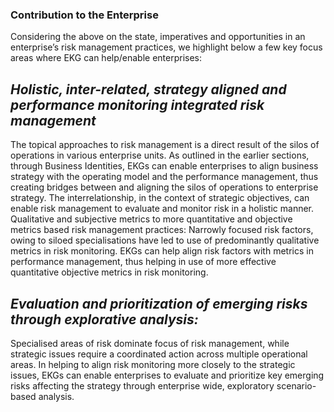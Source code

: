 ### Contribution to the Enterprise

Considering the above on the state, imperatives and
opportunities in an enterprise’s risk management practices,
we highlight below a few key focus areas where EKG can
help/enable enterprises:

## _Holistic, inter-related, strategy aligned and performance monitoring integrated risk management_

The topical approaches to risk management is a direct result
of the silos of operations in various enterprise units.
As outlined in the earlier sections, through Business Identities,
EKGs can enable enterprises to align business strategy with the
operating model and the performance management, thus creating
bridges between and aligning the silos of operations to
enterprise strategy.
The interrelationship, in the context of strategic objectives,
can enable risk management to evaluate and monitor risk in a
holistic manner.
Qualitative and subjective metrics to more quantitative
and objective metrics based risk management practices:
Narrowly focused risk factors, owing to siloed specialisations
have led to use of predominantly qualitative metrics
in risk monitoring.
EKGs can help align risk factors with metrics in
performance management, thus helping in use of more
effective quantitative objective metrics in risk monitoring.

## _Evaluation and prioritization of emerging risks through explorative analysis:_

Specialised areas of risk dominate focus of risk management,
while strategic issues require a coordinated action across
multiple operational areas.
In helping to align risk monitoring more closely to the strategic issues,
EKGs can enable enterprises to evaluate and prioritize key
emerging risks affecting the strategy through enterprise wide,
exploratory scenario-based analysis.
